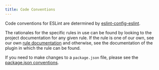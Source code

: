 ```yaml
---
title: Code Conventions
---
```


Code conventions for ESLint are determined by
[eslint-config-eslint](https://www.npmjs.com/package/eslint-config-eslint).

The rationales for the specific rules in use can be found by looking to the
project documentation for any given rule. If the rule is one of our own, see
our own [rule documentation](https://eslint.org/docs/rules/) and otherwise, see
the documentation of the plugin in which the rule can be found.

If you need to make changes to a `package.json` file, please see the
[package.json conventions](./package-json-conventions).
